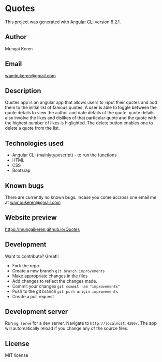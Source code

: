 # Quotes
This project was generated with [Angular CLI](https://github.com/angular/angular-cli) version 8.2.1.
## Author
Mungai Keren
## Email
wambukeren@gmail.com
## Description 
Quotes app is an angular app that allows users to input their quotes and add them to the initial list of famous quotes.
A user is able to toggle between the quote details to view the author and date details of the quote.
quote details also involve the likes and dislikes of that particular quote and the quote with the highest number of likes is higlighted.
The delete button enables one to delete a quote from the list.
## Technologies used
* Angular CLI (mainlytypescript) - to run the functions
* HTML
* CSS
* Bootsrap
## Known bugs
There are currently no known bugs. Incase you come accross one email me at wambukeren@gmail.com
## Website preview
https://mungaikeren.github.io/Quotes
## Development
Want to contribute? Great!!
* Fork the repo
* Create a new branch ```git branch improvements```
* Make appropriate changes in the files
* Add changes to reflect the changes made.
* Commit your changes ```git commit -am "improvements"```
* Push to the git branch ```git push origin improvements```
* Create a pull request
## Development server
Run `ng serve` for a dev server. Navigate to `http://localhost:4200/`. The app will automatically reload if you change any of the source files.
## License
MIT license
